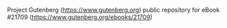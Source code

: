 Project Gutenberg (https://www.gutenberg.org) public repository for eBook #21709 (https://www.gutenberg.org/ebooks/21709)
